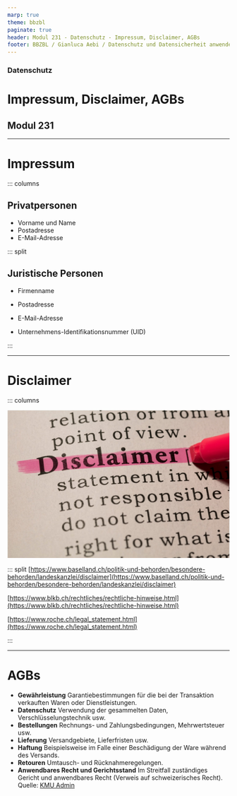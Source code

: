 ```yaml
---
marp: true
theme: bbzbl
paginate: true
header: Modul 231 - Datenschutz - Impressum, Disclaimer, AGBs
footer: BBZBL / Gianluca Aebi / Datenschutz und Datensicherheit anwenden
---
```


<!-- _class: big center -->
### Datenschutz
# Impressum, Disclaimer, AGBs
## Modul 231

---
# Impressum

::: columns
## Privatpersonen
- Vorname und Name
- Postadresse
- E-Mail-Adresse

::: split

## Juristische Personen
- Firmenname
- Postadresse
- E-Mail-Adresse

- Unternehmens-Identifikationsnummer (UID)

:::

---
# Disclaimer

::: columns

[![People](../images/disclaimer.jpg)]()

::: split
[https://www.baselland.ch/politik-und-behorden/besondere-behorden/landeskanzlei/disclaimer](https://www.baselland.ch/politik-und-behorden/besondere-behorden/landeskanzlei/disclaimer)

[https://www.blkb.ch/rechtliches/rechtliche-hinweise.html](https://www.blkb.ch/rechtliches/rechtliche-hinweise.html)

[https://www.roche.ch/legal_statement.html](https://www.roche.ch/legal_statement.html)

:::

---
# AGBs
- **Gewährleistung** Garantiebestimmungen für die bei der Transaktion verkauften Waren oder Dienstleistungen.
- **Datenschutz** Verwendung der gesammelten Daten, Verschlüsselungstechnik usw.
- **Bestellungen** Rechnungs- und Zahlungsbedingungen, Mehrwertsteuer usw.
- **Lieferung** Versandgebiete, Lieferfristen usw.
- **Haftung** Beispielsweise im Falle einer Beschädigung der Ware während des Versands.
- **Retouren** Umtausch- und Rücknahmeregelungen.
- **Anwendbares Recht und Gerichtsstand** Im Streitfall zuständiges Gericht und anwendbares Recht (Verweis auf schweizerisches Recht).
Quelle: [KMU Admin](https://www.kmu.admin.ch/kmu/de/home/praktisches-wissen/kmu-betreiben/e-commerce/erstellung-e-commerce-site/allgemeine-geschaeftsbedingungen.html)

